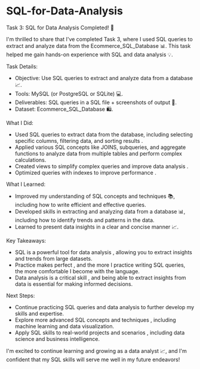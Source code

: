 # SQL-for-Data-Analysis
Task 3: SQL for Data Analysis Completed! 🎉

I'm thrilled to share that I've completed Task 3, where I used SQL queries to extract and analyze data from the Ecommerce_SQL_Database 📊. This task helped me gain hands-on experience with SQL and data analysis 💡.

Task Details:

- Objective: Use SQL queries to extract and analyze data from a database 📈.
- Tools: MySQL (or PostgreSQL or SQLite) 💻.
- Deliverables: SQL queries in a SQL file + screenshots of output 📁.
- Dataset: Ecommerce_SQL_Database 🛍.

What I Did:

- Used SQL queries to extract data from the database, including selecting specific columns, filtering data, and sorting results .
- Applied various SQL concepts like JOINS, subqueries, and aggregate functions  to analyze data from multiple tables and perform complex calculations.
- Created views to simplify complex queries and improve data analysis .
- Optimized queries with indexes to improve performance .

What I Learned:

- Improved my understanding of SQL concepts and techniques 📚, including how to write efficient and effective queries.
- Developed skills in extracting and analyzing data from a database 📊, including how to identify trends and patterns in the data.
- Learned to present data insights in a clear and concise manner 📈.

Key Takeaways:

- SQL is a powerful tool for data analysis , allowing you to extract insights and trends from large datasets.
- Practice makes perfect , and the more I practice writing SQL queries, the more comfortable I become with the language.
- Data analysis is a critical skill , and being able to extract insights from data is essential for making informed decisions.

Next Steps:

- Continue practicing SQL queries and data analysis  to further develop my skills and expertise.
- Explore more advanced SQL concepts and techniques , including machine learning and data visualization.
- Apply SQL skills to real-world projects and scenarios , including data science and business intelligence.

I'm excited to continue learning and growing as a data analyst 📈, and I'm confident that my SQL skills will serve me well in my future endeavors!
